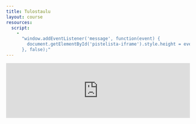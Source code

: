 ```yaml
---
title: Tulostaulu
layout: course
resources:
  script:
    - 
      "window.addEventListener('message', function(event) {
        document.getElementById('pistelista-iframe').style.height = event.data + 'px';
      }, false);"
---
```


<iframe id="pistelista-iframe" src="http://www.cs.helsinki.fi/group/java/mooc-tulokset/" style="width:100%;border:0px;"></iframe>
